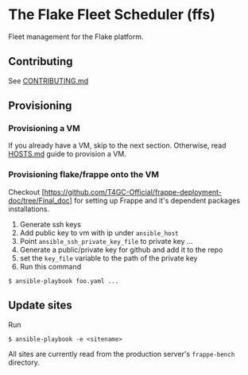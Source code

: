 # The Flake Fleet Scheduler (ffs)

Fleet management for the Flake platform. 

## Contributing

See [CONTRIBUTING.md](./docs/CONTRIBUTING.md)

## Provisioning 

### Provisioning a VM

If you already have a VM, skip to the next section. Otherwise, read [HOSTS.md](./docs/HOSTS.md) guide to provision a VM. 

### Provisioning flake/frappe onto the VM
Checkout [https://github.com/T4GC-Official/frappe-deployment-doc/tree/Final_doc] for setting up Frappe and it's dependent packages installations.


1. Generate ssh keys 
2. Add public key to vm with ip under `ansible_host`
3. Point `ansible_ssh_private_key_file` to private key ...
4. Generate a public/private key for github and add it to the repo
5. set the `key_file` variable to the path of the private key 
6. Run this command 
```console
$ ansible-playbook foo.yaml ...
```

## Update sites 

Run 
```console
$ ansible-playbook -e <sitename>
```
All sites are currently read from the production server's `frappe-bench` directory.

